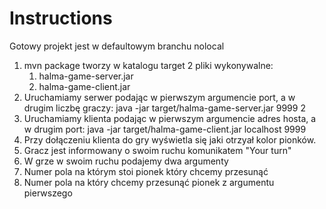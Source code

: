 # Instructions
Gotowy projekt jest w defaultowym branchu nolocal
1. mvn package tworzy w katalogu target 2 pliki wykonywalne:
   1. halma-game-server.jar
   2. halma-game-client.jar
2. Uruchamiamy serwer podając w pierwszym argumencie port, a w drugim liczbę graczy: java -jar target/halma-game-server.jar 9999 2
3. Uruchamiamy klienta podając w pierwszym argumencie adres hosta, a w drugim port: java -jar target/halma-game-client.jar localhost 9999
4. Przy dołączeniu klienta do gry wyświetla się jaki otrzyał kolor pionków.
5. Gracz jest informowany o swoim ruchu komunikatem "Your turn"
6. W grze w swoim ruchu podajemy dwa argumenty
  1. Numer pola na którym stoi pionek który chcemy przesunąć
  2. Numer pola na który chcemy przesunąć pionek z argumentu pierwszego

